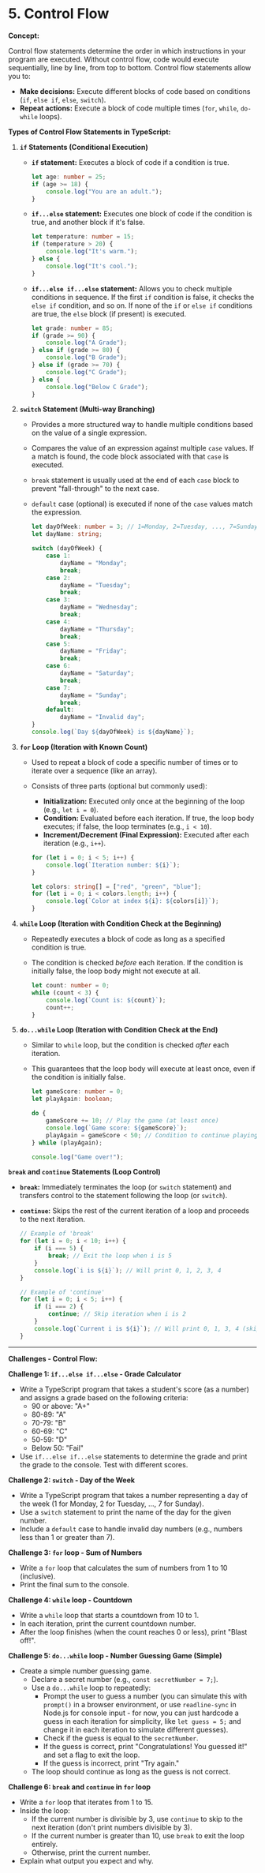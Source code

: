 
# 5. Control Flow

**Concept:**

Control flow statements determine the order in which instructions in your program are executed. Without control flow, code would execute sequentially, line by line, from top to bottom. Control flow statements allow you to:

*   **Make decisions:** Execute different blocks of code based on conditions (`if`, `else if`, `else`, `switch`).
*   **Repeat actions:** Execute a block of code multiple times (`for`, `while`, `do-while` loops).

**Types of Control Flow Statements in TypeScript:**

1.  **`if` Statements (Conditional Execution)**

    *   **`if` statement:** Executes a block of code if a condition is true.

        ```typescript
        let age: number = 25;
        if (age >= 18) {
            console.log("You are an adult.");
        }
        ```

    *   **`if...else` statement:** Executes one block of code if the condition is true, and another block if it's false.

        ```typescript
        let temperature: number = 15;
        if (temperature > 20) {
            console.log("It's warm.");
        } else {
            console.log("It's cool.");
        }
        ```

    *   **`if...else if...else` statement:**  Allows you to check multiple conditions in sequence. If the first `if` condition is false, it checks the `else if` condition, and so on. If none of the `if` or `else if` conditions are true, the `else` block (if present) is executed.

        ```typescript
        let grade: number = 85;
        if (grade >= 90) {
            console.log("A Grade");
        } else if (grade >= 80) {
            console.log("B Grade");
        } else if (grade >= 70) {
            console.log("C Grade");
        } else {
            console.log("Below C Grade");
        }
        ```

2.  **`switch` Statement (Multi-way Branching)**

    *   Provides a more structured way to handle multiple conditions based on the value of a single expression.
    *   Compares the value of an expression against multiple `case` values. If a match is found, the code block associated with that `case` is executed.
    *   `break` statement is usually used at the end of each `case` block to prevent "fall-through" to the next case.
    *   `default` case (optional) is executed if none of the `case` values match the expression.

        ```typescript
        let dayOfWeek: number = 3; // 1=Monday, 2=Tuesday, ..., 7=Sunday
        let dayName: string;

        switch (dayOfWeek) {
            case 1:
                dayName = "Monday";
                break;
            case 2:
                dayName = "Tuesday";
                break;
            case 3:
                dayName = "Wednesday";
                break;
            case 4:
                dayName = "Thursday";
                break;
            case 5:
                dayName = "Friday";
                break;
            case 6:
                dayName = "Saturday";
                break;
            case 7:
                dayName = "Sunday";
                break;
            default:
                dayName = "Invalid day";
        }
        console.log(`Day ${dayOfWeek} is ${dayName}`);
        ```

3.  **`for` Loop (Iteration with Known Count)**

    *   Used to repeat a block of code a specific number of times or to iterate over a sequence (like an array).
    *   Consists of three parts (optional but commonly used):
        *   **Initialization:** Executed only once at the beginning of the loop (e.g., `let i = 0`).
        *   **Condition:** Evaluated before each iteration. If true, the loop body executes; if false, the loop terminates (e.g., `i < 10`).
        *   **Increment/Decrement (Final Expression):** Executed after each iteration (e.g., `i++`).

        ```typescript
        for (let i = 0; i < 5; i++) {
            console.log(`Iteration number: ${i}`);
        }

        let colors: string[] = ["red", "green", "blue"];
        for (let i = 0; i < colors.length; i++) {
            console.log(`Color at index ${i}: ${colors[i]}`);
        }
        ```

4.  **`while` Loop (Iteration with Condition Check at the Beginning)**

    *   Repeatedly executes a block of code as long as a specified condition is true.
    *   The condition is checked *before* each iteration. If the condition is initially false, the loop body might not execute at all.

        ```typescript
        let count: number = 0;
        while (count < 3) {
            console.log(`Count is: ${count}`);
            count++;
        }
        ```

5.  **`do...while` Loop (Iteration with Condition Check at the End)**

    *   Similar to `while` loop, but the condition is checked *after* each iteration.
    *   This guarantees that the loop body will execute at least once, even if the condition is initially false.

        ```typescript
        let gameScore: number = 0;
        let playAgain: boolean;

        do {
            gameScore += 10; // Play the game (at least once)
            console.log(`Game score: ${gameScore}`);
            playAgain = gameScore < 50; // Condition to continue playing
        } while (playAgain);

        console.log("Game over!");
        ```

**`break` and `continue` Statements (Loop Control)**

*   **`break`:** Immediately terminates the loop (or `switch` statement) and transfers control to the statement following the loop (or `switch`).
*   **`continue`:** Skips the rest of the current iteration of a loop and proceeds to the next iteration.

    ```typescript
    // Example of 'break'
    for (let i = 0; i < 10; i++) {
        if (i === 5) {
            break; // Exit the loop when i is 5
        }
        console.log(`i is ${i}`); // Will print 0, 1, 2, 3, 4
    }

    // Example of 'continue'
    for (let i = 0; i < 5; i++) {
        if (i === 2) {
            continue; // Skip iteration when i is 2
        }
        console.log(`Current i is ${i}`); // Will print 0, 1, 3, 4 (skips 2)
    }
    ```

---

**Challenges - Control Flow:**

**Challenge 1: `if...else if...else` - Grade Calculator**

*   Write a TypeScript program that takes a student's score (as a number) and assigns a grade based on the following criteria:
    *   90 or above: "A+"
    *   80-89: "A"
    *   70-79: "B"
    *   60-69: "C"
    *   50-59: "D"
    *   Below 50: "Fail"
*   Use `if...else if...else` statements to determine the grade and print the grade to the console. Test with different scores.

**Challenge 2: `switch` - Day of the Week**

*   Write a TypeScript program that takes a number representing a day of the week (1 for Monday, 2 for Tuesday, ..., 7 for Sunday).
*   Use a `switch` statement to print the name of the day for the given number.
*   Include a `default` case to handle invalid day numbers (e.g., numbers less than 1 or greater than 7).

**Challenge 3: `for` loop - Sum of Numbers**

*   Write a `for` loop that calculates the sum of numbers from 1 to 10 (inclusive).
*   Print the final sum to the console.

**Challenge 4: `while` loop - Countdown**

*   Write a `while` loop that starts a countdown from 10 to 1.
*   In each iteration, print the current countdown number.
*   After the loop finishes (when the count reaches 0 or less), print "Blast off!".

**Challenge 5: `do...while` loop - Number Guessing Game (Simple)**

*   Create a simple number guessing game.
    *   Declare a secret number (e.g., `const secretNumber = 7;`).
    *   Use a `do...while` loop to repeatedly:
        *   Prompt the user to guess a number (you can simulate this with `prompt()` in a browser environment, or use `readline-sync` in Node.js for console input - for now, you can just hardcode a guess in each iteration for simplicity, like `let guess = 5;` and change it in each iteration to simulate different guesses).
        *   Check if the guess is equal to the `secretNumber`.
        *   If the guess is correct, print "Congratulations! You guessed it!" and set a flag to exit the loop.
        *   If the guess is incorrect, print "Try again."
    *   The loop should continue as long as the guess is not correct.

**Challenge 6: `break` and `continue` in `for` loop**

*   Write a `for` loop that iterates from 1 to 15.
*   Inside the loop:
    *   If the current number is divisible by 3, use `continue` to skip to the next iteration (don't print numbers divisible by 3).
    *   If the current number is greater than 10, use `break` to exit the loop entirely.
    *   Otherwise, print the current number.
*   Explain what output you expect and why.

